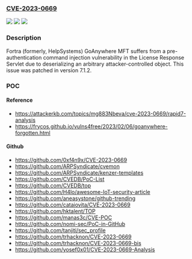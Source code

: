 ### [CVE-2023-0669](https://cve.mitre.org/cgi-bin/cvename.cgi?name=CVE-2023-0669)
![](https://img.shields.io/static/v1?label=Product&message=Goanywhere%20MFT&color=blue)
![](https://img.shields.io/static/v1?label=Version&message=%3D%200%20&color=brighgreen)
![](https://img.shields.io/static/v1?label=Vulnerability&message=CWE-502%20Deserialization%20of%20Untrusted%20Data&color=brighgreen)

### Description

Fortra (formerly, HelpSystems) GoAnywhere MFT suffers from a pre-authentication command injection vulnerability in the License Response Servlet due to deserializing an arbitrary attacker-controlled object. This issue was patched in version 7.1.2.

### POC

#### Reference
- https://attackerkb.com/topics/mg883Nbeva/cve-2023-0669/rapid7-analysis
- https://frycos.github.io/vulns4free/2023/02/06/goanywhere-forgotten.html

#### Github
- https://github.com/0xf4n9x/CVE-2023-0669
- https://github.com/ARPSyndicate/cvemon
- https://github.com/ARPSyndicate/kenzer-templates
- https://github.com/CVEDB/PoC-List
- https://github.com/CVEDB/top
- https://github.com/H4lo/awesome-IoT-security-article
- https://github.com/aneasystone/github-trending
- https://github.com/cataiovita/CVE-2023-0669
- https://github.com/hktalent/TOP
- https://github.com/manas3c/CVE-POC
- https://github.com/nomi-sec/PoC-in-GitHub
- https://github.com/tanjiti/sec_profile
- https://github.com/trhacknon/CVE-2023-0669
- https://github.com/trhacknon/CVE-2023-0669-bis
- https://github.com/yosef0x01/CVE-2023-0669-Analysis

